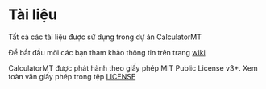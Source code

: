 # Tài liệu
Tất cả các tài liệu được sử dụng trong dự án CalculatorMT

Để bắt đầu mời các bạn tham khảo thông tin trên trang [wiki](https://github.com/CookiesTCU/doc/wiki)

CalculatorMT được phát hành theo giấy phép MIT Public License v3+. Xem toàn văn giấy phép trong tệp [LICENSE](https://github.com/CookiesTCU/CalculatorMT/blob/master/LICENSE)
